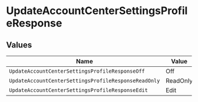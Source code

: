 # UpdateAccountCenterSettingsProfileResponse


## Values

| Name                                                 | Value                                                |
| ---------------------------------------------------- | ---------------------------------------------------- |
| `UpdateAccountCenterSettingsProfileResponseOff`      | Off                                                  |
| `UpdateAccountCenterSettingsProfileResponseReadOnly` | ReadOnly                                             |
| `UpdateAccountCenterSettingsProfileResponseEdit`     | Edit                                                 |